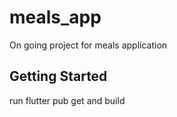 # meals_app

On going project for meals application

## Getting Started

run flutter pub get and build

